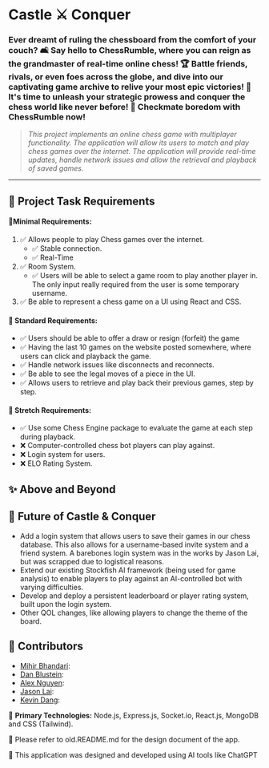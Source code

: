 # Castle ⚔️ Conquer

### **Ever dreamt of ruling the chessboard from the comfort of your couch? 🛋️ Say hello to ChessRumble, where you can reign as the grandmaster of real-time online chess! 🏆 Battle friends, rivals, or even foes across the globe, and dive into our captivating game archive to relive your most epic victories! 🌟 It's time to unleash your strategic prowess and conquer the chess world like never before! 🎉 Checkmate boredom with ChessRumble now!**

>_This project implements an online chess game with multiplayer functionality. The application will allow its users to match and play chess games over the internet. The application will provide real-time updates, handle network issues and allow the retrieval and playback of saved games._

---
## 📝 Project Task Requirements

#### 🎯Minimal Requirements:
1. ✅ Allows people to play Chess games over the internet.
	-   ✅ Stable connection.
	-   ✅ Real-Time
2. ✅ Room System.
	-   ✅ Users will be able to select a game room to play another player in. The only input really required from the user is some temporary username.
3. ✅ Be able to represent a chess game on a UI using React and CSS.
#### 🎯 Standard Requirements:
   - ✅ Users should be able to offer a draw or resign (forfeit) the game
-   ✅ Having the last 10 games on the website posted somewhere, where users can click and playback the game.
-   ✅ Handle network issues like disconnects and reconnects.
-   ✅ Be able to see the legal moves of a piece in the UI.
-   ✅ Allows users to retrieve and play back their previous games, step by step.
#### 🎯 Stretch Requirements:
-   ✅ Use some Chess Engine package to evaluate the game at each step during playback.
-   ❌ Computer-controlled chess bot players can play against.
-   ❌ Login system for users.
-   ❌ ELO Rating System.

## ✨ Above and Beyond

## 🔮 Future of Castle & Conquer
- Add a login system that allows users to save their games in our chess database. This also allows for a username-based invite system and a friend system. A barebones login system was in the works by Jason Lai, but was scrapped due to logistical reasons.
- Extend our existing Stockfish AI framework (being used for game analysis) to enable players to play against an AI-controlled bot with varying difficulties.
- Develop and deploy a persistent leaderboard or player rating system, built upon the login system.
- Other QOL changes, like allowing players to change the theme of the board.

## 🌟 Contributors

- [Mihir Bhandari](https://github.com/VexMihir): 
- [Dan Blustein](https://github.com/wallstarr): 
- [Alex Nguyen](https://github.com/AlexNgGit): 
- [Jason Lai](https://github.com/jason0770): 
- [Kevin Dang](https://github.com/kdang243): 

🔵 **Primary Technologies:** Node.js, Express.js, Socket.io, React.js, MongoDB and CSS (Tailwind).


📣 Please refer to old.README.md for the design document of the app.

📣 This application was designed and developed using AI tools like ChatGPT
